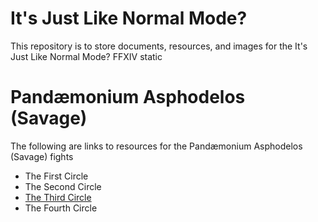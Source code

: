 # It's Just Like Normal Mode?
This repository is to store documents, resources, and images for the It's Just Like Normal Mode? FFXIV static

# Pandæmonium Asphodelos (Savage)
The following are links to resources for the Pandæmonium Asphodelos (Savage) fights
- The First Circle
- The Second Circle
- [The Third Circle](./pandaemonium-asphodelos/the-third-circle/index.md)
- The Fourth Circle
